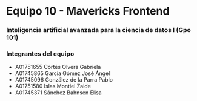 # Equipo 10 - Mavericks Frontend
### Inteligencia artificial avanzada para la ciencia de datos I (Gpo 101)
### Integrantes del equipo
* A01751655 Cortés Olvera Gabriela
* A01745865 García Gómez José Ángel
* A01745096 González de la Parra Pablo
* A01751580 Islas Montiel Zaide
* A01745371 Sánchez Bahnsen Elisa

